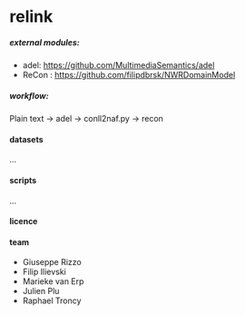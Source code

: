# relink

##### external modules:
- adel:   https://github.com/MultimediaSemantics/adel
- ReCon : https://github.com/filipdbrsk/NWRDomainModel

##### workflow:
Plain text -> adel -> conll2naf.py -> recon

#### datasets
...

#### scripts
...

#### licence


#### team
* Giuseppe Rizzo 
* Filip Ilievski
* Marieke van Erp
* Julien Plu
* Raphael Troncy
